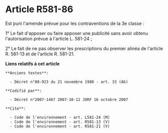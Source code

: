 # Article R581-86

Est puni l'amende prévue pour les contraventions de la 3e classe :

1° Le fait d'apposer ou faire apposer une publicité sans avoir obtenu l'autorisation prévue à l'article L. 581-24 ;

2° Le fait de ne pas observer les prescriptions du premier alinéa de l'article R. 581-13 et de l'article R. 581-21.

**Liens relatifs à cet article**

	**Anciens textes**:

	  - Décret n°80-923 du 21 novembre 1980 - art. 33 (Ab)

	**Codifié par**:

	  - Décret n°2007-1467 2007-10-12 JORF 16 octobre 2007

	**Cite**:

	  - Code de l'environnement - art. L581-24 (M)
	  - Code de l'environnement - art. R581-13 (V)
	  - Code de l'environnement - art. R581-21 (V)
